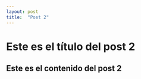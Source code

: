 ```yaml
---
layout: post
title:  "Post 2"
---
```


# Este es el título del post 2
## Este es el contenido del post 2